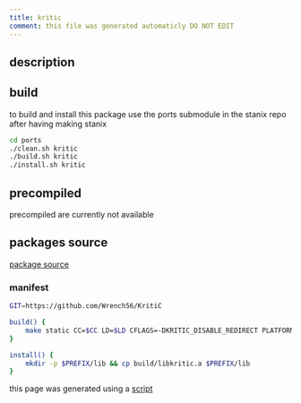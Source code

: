 ```yaml
---
title: kritic
comment: this file was generated automaticly DO NOT EDIT
---
```

## description

## build
to build and install this package use the ports submodule in the stanix repo
after having making stanix
```sh
cd ports
./clean.sh kritic
./build.sh kritic
./install.sh kritic
```

## precompiled
precompiled are currently not available

## packages source
[package source](https://github.com/tayoky/ports/tree/main/ports/kritic)  

### manifest
```bash
GIT=https://github.com/Wrench56/KritiC

build() {
	make static CC=$CC LD=$LD CFLAGS=-DKRITIC_DISABLE_REDIRECT PLATFORM=stanix
}

install() {
	mkdir -p $PREFIX/lib && cp build/libkritic.a $PREFIX/lib
}
```

this page was generated using a [script](../../update-packages.md)
